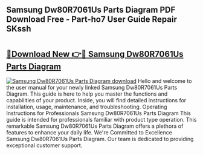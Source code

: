 ## Samsung Dw80R7061Us Parts Diagram PDF Download Free - Part-ho7 User Guide Repair SKssh

# <h2><a href="http://dfivbyd.blite.top/?on=Samsung+Dw80R7061Us+Parts+Diagram">🔗Download New 👉🔴 Samsung Dw80R7061Us Parts Diagram</a></h2>

[![Samsung Dw80R7061Us Parts Diagram download](https://i.imgur.com/lujVjoI.png)](http://dfivbyd.blite.top/?on=Samsung+Dw80R7061Us+Parts+Diagram)
Hello and welcome to the user manual for your newly linked Samsung Dw80R7061Us Parts Diagram. This guide is here to help you master the functions and capabilities of your product. Inside, you will find detailed instructions for installation, usage, maintenance, and troubleshooting. Operating Instructions for Professionals Samsung Dw80R7061Us Parts Diagram This guide is intended for professionals familiar with product type operation. This remarkable Samsung Dw80R7061Us Parts Diagram offers a plethora of features to enhance your daily life. We're Committed to Excellence Samsung Dw80R7061Us Parts Diagram. Our team is dedicated to providing exceptional customer support.

